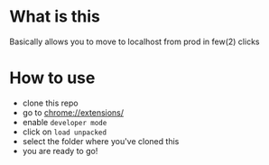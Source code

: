 # What is this

Basically allows you to move to localhost from prod in few(2) clicks

# How to use

- clone this repo
- go to [chrome://extensions/](chrome://extensions/)
- enable `developer mode`
- click on `load unpacked`
- select the folder where you've cloned this
- you are ready to go!
